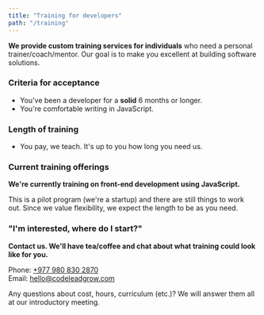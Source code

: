 ```yaml
---
title: "Training for developers"
path: "/training"
---
```


**We provide custom training services for <span class="font__highlight">individuals</span>** who need a personal trainer/coach/mentor. Our goal is to make you excellent at building software solutions.

### Criteria for acceptance

* You've been a developer for a **solid** 6 months or longer.
* You're comfortable writing in JavaScript.

### Length of training

* You pay, we teach. It's up to you how long you need us.

### Current training offerings

**<span class="font__highlight">We're currently training on front-end development using JavaScript.</span>**

This is a pilot program (we're a startup) and there are still things to work out. Since we value flexibility, we expect the length to be as you need.

### "I'm interested, where do I start?"

**Contact us. We'll have tea/coffee and chat about what training could look like for you.**

Phone: <a href="tel:+9779808302870">+977 980 830 2870</a>
<br />
Email: <a href="mailto:hello@codeleadgrow.com?subject=Training inquiry">hello@codeleadgrow.com</a>

Any questions about <span class="font__highlight">cost</span>, <span class="font__highlight">hours</span>, <span class="font__highlight">curriculum</span> (etc.)? We will answer them all at our introductory meeting.